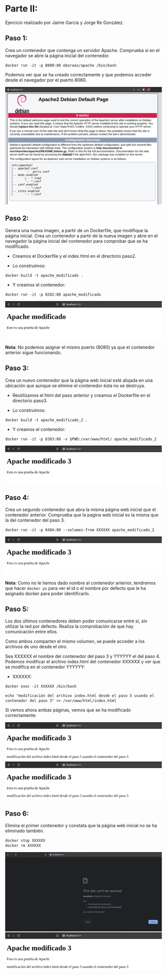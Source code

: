 # Parte II:

Ejercicio realizado por Jaime García y Jorge Re González.

## Paso 1:
Crea un contenedor que contenga un servidor Apache. Comprueba si en el navegador se abre la página inicial del contenedor.

```
docker run -it -p 8080:80 eboraas/apache /bin/bash
```

Podemos ver que se ha creado correctamente y que podemos acceder desde el navegador por el puerto 8080.

![img](./res/1.png)

## Paso 2:
Genera una nueva imagen, a partir de un Dockerfile, que modifique la página inicial. Crea un contenedor a partir de la nueva imagen y abre en el navegador la página inicial del contenedor para comprobar que se ha modificado.

- Creamos el Dockerfile y el index.html en el directorio paso2.

- Lo construimos:

```
docker build -t apache_modificado .
```

- Y creamos el contenedor:

```
docker run -it -p 8282:80 apache_modificado
```

![img](./res/2.png)

**Nota**: No podemos asignar el mismo puerto (8080) ya que el contenedor anterior sigue funcionando.

## Paso 3:
Crea un nuevo contenedor que la página web inicial esté alojada en una ubicación que aunque se elimine el contenedor ésta no se destruya.

- Reutilizamos el html del paso anterior y creamos el Dockerfile en el directorio paso3.

- Lo construimos:

```
docker build -t apache_modificado_2 .
```

- Y creamos el contenedor:

```
docker run -it -p 8383:80 -v $PWD:/var/www/html/ apache_modificado_2
```

![img](./res/3.png)

## Paso 4:
Crea un segundo contenedor que abra la misma página web inicial que el contenedor anterior. Comprueba que la pagina web inicial es la misma que la del contenedor del paso 3.

```
docker run -it -p 8484:80 --volumes-from XXXXXX apache_modificado_2
```

![img](./res/4.png)

**Nota**: Como no le hemos dado nombre al contenedor anterior, tendremos que hacer ```docker ps``` para ver el id o el nombre por defecto que le ha asignado docker para poder identificarlo.

## Paso 5:
Los dos últimos contenedores deben poder comunicarse entre sí, sin utilizar la red por defecto. Realiza la comprobación de que hay comunicación entre ellos.

Como ambos comparten el mismo volumen, se puede acceder a los archivos de uno desde el otro.

Sea XXXXXX el nombre del contenedor del paso 3 y YYYYYY el del paso 4. Podemos modificar el archivo index.html del contenedor XXXXXX y ver que se modifica en el contenedor YYYYYY:

- XXXXXX:
```
docker exec -it XXXXXX /bin/bash
```
```
echo "modificación del archivo index.html desde el paso 5 usando el contenedor del paso 3" >> /var/www/html/index.html
```

Si vemos ahora ambas páginas, vemos que se ha modificado correctamente:

![img](./res/5.1.png)
![img](./res/5.2.png)

## Paso 6:
Elimina el primer contenedor y constata que la página web inicial no se ha eliminado también.

```
docker stop XXXXXX
docker rm XXXXXX
```

![img](./res/6.1.png)
![img](./res/6.2.png)